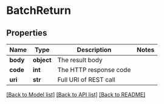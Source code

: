# BatchReturn

## Properties
Name | Type | Description | Notes
------------ | ------------- | ------------- | -------------
**body** | **object** | The result body | 
**code** | **int** | The HTTP response code | 
**uri** | **str** | Full URI of REST call | 

[[Back to Model list]](../README.md#documentation-for-models) [[Back to API list]](../README.md#documentation-for-api-endpoints) [[Back to README]](../README.md)


